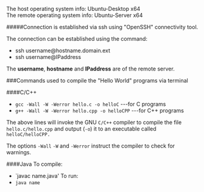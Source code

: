 The host operating system info: Ubuntu-Desktop x64 <br />
The remote operating system info: Ubuntu-Server x64

#####Connection is established via ssh using "OpenSSH" connectivity tool.

The connection can be established using the command:
* ssh username@hostname\.domain\.ext
* ssh username@IPaddress

The **username**, **hostname** and **IPaddress** are of the remote server.<br />


###Commands used to compile the "Hello World" programs via terminal
 
####C/C++
* `gcc -Wall -W -Werror hello.c -o helloC` ---for C programs
* `g++ -Wall -W -Werror hello.cpp -o helloCPP` ---for C++ programs

The above lines will invoke the GNU `C/C++` compiler to compile the file `hello.c/hello.cpp` and output (`-o`) it to an executable called `helloC/helloCPP.`

The options `-Wall` `-W` and `-Werror` instruct the compiler to check for warnings.

####Java 
To compile:
* `javac name.java'
To run:
* `java name`


